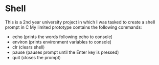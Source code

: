 # Shell

This is a 2nd year university project in which I was tasked to create a shell prompt in C
My limited prototype contains the following commands:
- echo (prints the words following echo to console)
- environ (prints environment variables to console)
- clr (clears shell)
- pause (pauses prompt until the Enter key is pressed)
- quit (closes the prompt)

